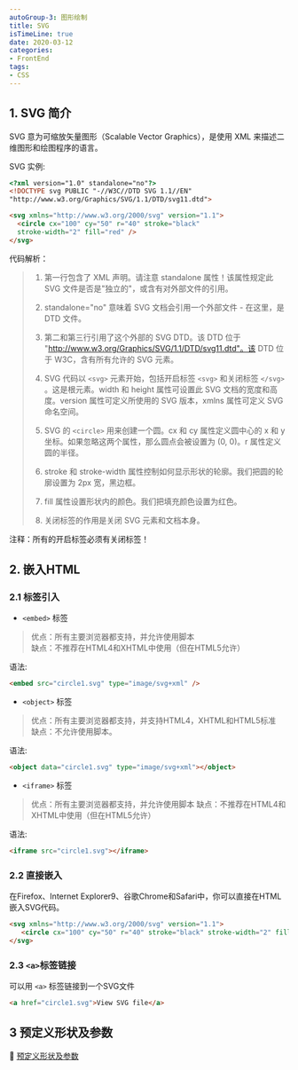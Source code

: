 ```yaml
---
autoGroup-3: 图形绘制
title: SVG
isTimeLine: true
date: 2020-03-12
categories:
- FrontEnd
tags:
- CSS
---
```


## 1. SVG 简介

SVG 意为可缩放矢量图形（Scalable Vector Graphics），是使用 XML 来描述二维图形和绘图程序的语言。
   

SVG 实例: 
```html
<?xml version="1.0" standalone="no"?>
<!DOCTYPE svg PUBLIC "-//W3C//DTD SVG 1.1//EN"
"http://www.w3.org/Graphics/SVG/1.1/DTD/svg11.dtd">

<svg xmlns="http://www.w3.org/2000/svg" version="1.1">
  <circle cx="100" cy="50" r="40" stroke="black"
  stroke-width="2" fill="red" />
</svg>

```

代码解析：

> 1. 第一行包含了 XML 声明。请注意 standalone 属性！该属性规定此 SVG 文件是否是"独立的"，或含有对外部文件的引用。   
> 
> 2. standalone="no" 意味着 SVG 文档会引用一个外部文件 - 在这里，是 DTD 文件。
>
> 3. 第二和第三行引用了这个外部的 SVG DTD。该 DTD 位于 "http://www.w3.org/Graphics/SVG/1.1/DTD/svg11.dtd"。该 DTD 位于 W3C，含有所有允许的 SVG 元素。
>
> 4. SVG 代码以 `<svg>` 元素开始，包括开启标签 `<svg>` 和关闭标签 `</svg>` 。这是根元素。width 和 height 属性可设置此 SVG 文档的宽度和高度。version 属性可定义所使用的 SVG 版本，xmlns 属性可定义 SVG 命名空间。
>
> 5. SVG 的 `<circle>` 用来创建一个圆。cx 和 cy 属性定义圆中心的 x 和 y 坐标。如果忽略这两个属性，那么圆点会被设置为 (0, 0)。r 属性定义圆的半径。
>
> 6. stroke 和 stroke-width 属性控制如何显示形状的轮廓。我们把圆的轮廓设置为 2px 宽，黑边框。
>
> 7. fill 属性设置形状内的颜色。我们把填充颜色设置为红色。
>
> 8. 关闭标签的作用是关闭 SVG 元素和文档本身。

注释：所有的开启标签必须有关闭标签！



## 2. 嵌入HTML

### 2.1 标签引入
+ `<embed>` 标签
> 优点：所有主要浏览器都支持，并允许使用脚本   
> 缺点：不推荐在HTML4和XHTML中使用（但在HTML5允许）   

语法:
```html
<embed src="circle1.svg" type="image/svg+xml" />
```

+ `<object>` 标签
> 优点：所有主要浏览器都支持，并支持HTML4，XHTML和HTML5标准   
> 缺点：不允许使用脚本。   

语法:
```html
<object data="circle1.svg" type="image/svg+xml"></object>
```
+ `<iframe>` 标签
> 优点：所有主要浏览器都支持，并允许使用脚本
> 缺点：不推荐在HTML4和XHTML中使用（但在HTML5允许）

语法:
```html
<iframe src="circle1.svg"></iframe>
```

### 2.2 直接嵌入
在Firefox、Internet Explorer9、谷歌Chrome和Safari中，你可以直接在HTML嵌入SVG代码。

```html
<svg xmlns="http://www.w3.org/2000/svg" version="1.1">
   <circle cx="100" cy="50" r="40" stroke="black" stroke-width="2" fill="red" />
</svg>
```

### 2.3 `<a>`标签链接

可以用 `<a>` 标签链接到一个SVG文件
```html
<a href="circle1.svg">View SVG file</a>
```

## 3 预定义形状及参数

:link: [ 预定义形状及参数 ](https://www.runoob.com/svg/svg-rect.html)

